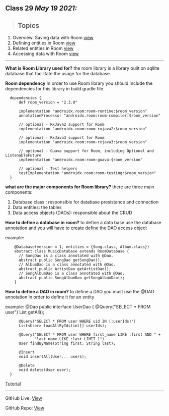 
## Class 29  *May 19 2021:* 

> ## Topics

   1. Overview: Saving data with Room [view](https://developer.android.com/training/data-storage/room)
   2. Defining entities in Room [view](https://developer.android.com/training/data-storage/room/defining-data)
   3. Related entities in Room [view](https://developer.android.com/training/data-storage/room/relationships)
   4. Accessing data with Room [view](https://developer.android.com/training/data-storage/room/accessing-data#java)
  
---


**What is Room Library used for?** the room library is a library built on sqllite database that facilitate the usage for the database.

**Room dependency** In order to use Room library you should include the dependencies for this library in build.gradle file.

      dependencies {
          def room_version = "2.3.0"

          implementation "androidx.room:room-runtime:$room_version"
          annotationProcessor "androidx.room:room-compiler:$room_version"

          // optional - RxJava2 support for Room
          implementation "androidx.room:room-rxjava2:$room_version"

          // optional - RxJava3 support for Room
          implementation "androidx.room:room-rxjava3:$room_version"

          // optional - Guava support for Room, including Optional and ListenableFuture
          implementation "androidx.room:room-guava:$room_version"

          // optional - Test helpers
          testImplementation "androidx.room:room-testing:$room_version"
      }

**what are the major components for Room library?** 
there are three main components:

1. Database class : responsible for database presistance and connection
2. Data entities: the tables 
3. Data access objects (DAOs): responsible about the CRUD

**How to define  a database in room?** to define a data base use the database annotation and you will have to create define the DAO access object

example:

        @Database(version = 1, entities = {Song.class, Album.class})
        abstract class MusicDatabase extends RoomDatabase {
          // SongDao is a class annotated with @Dao.
          abstract public SongDao getSongDao();
          // AlbumDao is a class annotated with @Dao.
          abstract public ArtistDao getArtistDao();
          // SongAlbumDao is a class annotated with @Dao.
          abstract public SongAlbumDao getSongAlbumDao();
        }
  
**How to define  a DAO in room?**  to define a DAO you must use the @DAO annotation in order to define it for an entity 

example:
      @Dao
      public interface UserDao {
          @Query("SELECT * FROM user")
          List<User> getAll();

          @Query("SELECT * FROM user WHERE uid IN (:userIds)")
          List<User> loadAllByIds(int[] userIds);

          @Query("SELECT * FROM user WHERE first_name LIKE :first AND " +
                 "last_name LIKE :last LIMIT 1")
          User findByName(String first, String last);

          @Insert
          void insertAll(User... users);

          @Delete
          void delete(User user);
      }
   
   
[Tutorial](https://developer.android.com/codelabs/android-room-with-a-view#0)
   
   
---

GitHub Live: [View](https://anassawalha95.github.io/reading-notes/Code%20401/Class%2029)

GitHub Repo: [View](https://github.com/anassawalha95/reading-notes/tree/main/Code%20401)
